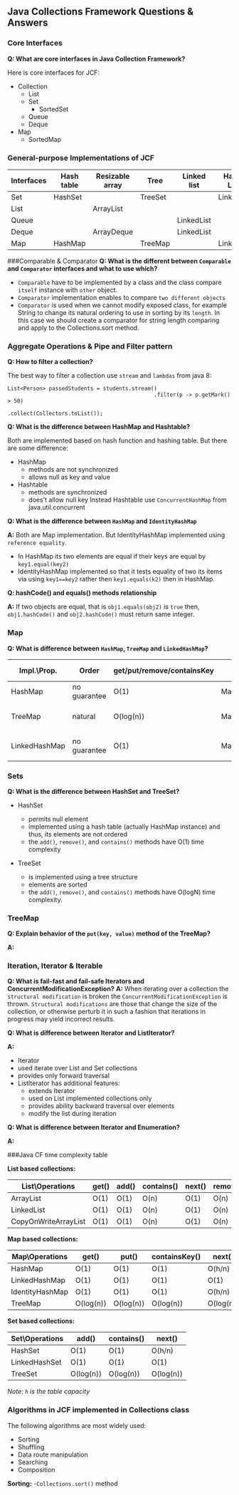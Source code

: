 Java Collections Framework Questions & Answers
---

### Core Interfaces
**Q: What are core interfaces in Java Collection Framework?**

Here is core interfaces for JCF:
 - Collection
   - List
   - Set
     - SortedSet
   - Queue
   - Deque
 - Map
   - SortedMap

### General-purpose Implementations of JCF
 
|  Interfaces | Hash table | Resizable array | Tree    | Linked list | Hash table + Linked list |
|-------------|------------|-----------------|---------|-------------|--------------------------|
| Set         |  HashSet   |                 | TreeSet |             | LinkedHashSet            |
| List        |            | ArrayList       |         |             |                          |
| Queue       |            |                 |         | LinkedList  |                          |
| Deque       |            | ArrayDeque      |         | LinkedList  |                          |
| Map         |  HashMap   |                 | TreeMap |             | LinkedHashMap            |
   
###Comparable & Comparator
**Q: What is the different between `Comparable` and `Comparator` interfaces and what to use which?**

   - `Comparable` have to be implemented by a class and the class compare `itself` instance with `other` object.
   - `Comparator` implementation enables to compare `two different objects`
   - `Comparator` is used when we cannot modify exposed class, for example String to change its natural ordering to use in sorting by its `length`.
   In this case we should create a comparator for string length comparing and apply to the Collections.sort method.

### Aggregate Operations & Pipe and Filter pattern 

**Q: How to filter a collection?**

The best way to filter a collection use `stream` and `lambdas` from java 8:
```
List<Person> passedStudents = students.stream()
                                              .filter(p -> p.getMark() > 50)
                                              .collect(Collectors.toList());
```

**Q: What is the difference between HashMap and Hashtable?**

Both are implemented based on hash function and hashing table. But there are some difference:
 - HashMap
   - methods are not synchronized
   - allows null as key and value
 - Hashtable
   - methods are synchronized
   - does't allow null key
Instead Hashtable use `ConcurrentHashMap` from java.util.concurrent

**Q: What is the difference between `HashMap` and `IdentityHashMap`**

**A:** Both are Map implementation. But IdentityHashMap implemented using `reference equality`.
 - In HashMap its two elements are equal if their keys are equal by `key1.equal(key2)` 
 - IdentityHashMap implemented so that it tests equality of two its items via using `key1==key2` rather then `key1.equals(k2)` then in HashMap.

**Q: hashCode() and equals() methods relationship**

**A:** If two objects are equal, that is `obj1.equals(obj2)` is `true` then, `obj1.hashCode()` and `obj2.hashCode()` must return same integer.

### Map

**Q: What is difference between `HashMap`, `TreeMap` and `LinkedHashMap`?**

| Impl.\Prop.   | Order        | get/put/remove/containsKey | Interfaces                 | Null keys/values      | Based on              |
|---------------|--------------|----------------------------|----------------------------|-----------------------|-----------------------|
| HashMap       | no guarantee |     O(1)                   | Map                        | allowed               | array (buckets)       |
| TreeMap       | natural      |     O(log(n))              | Map/NavigableMap/SortedMap | only values           | Red-Black Tree        |
| LinkedHashMap | no guarantee |     O(1)                   | Map                        | allowed               | double linked buckets |

### Sets

**Q: What is the difference between HashSet and TreeSet?**

 - HashSet
   - permits null element
   - implemented using a hash table (actually HashMap instance) and thus, its elements are not ordered
   - the `add()`, `remove()`, and `contains()` methods have O(1) time complexity
  
 - TreeSet
   - is implemented using a tree structure
   - elements are sorted
   - the `add()`, `remove()`, and `contains()` methods have O(logN) time complexity.

### TreeMap

**Q: Explain behavior of the `put(key, value)` method of the TreeMap?**

**A:**


### Iteration, Iterator & Iterable

**Q: What is fail-fast and fail-safe Iterators and ConcurrentModificationException?**
**A:**
When iterating over a collection the `structural modification` is broken the `ConcurrentModificationException` is thrown.
`Structural modifications` are those that change the size of the collection, or otherwise perturb it in such a fashion that
iterations in progress may yield incorrect results.

**Q: What is difference between Iterator and ListIterator?**

**A:**
 - Iterator
  - used iterate over List and Set collections
  - provides only forward traversal
 - ListIterator has additional features:
   - extends Iterator
   - used on List implemented collections only
   - provides ability backward traversal over elements
   - modify the list during iteration

**Q: What is difference between Iterator and Enumeration?**

**A:**

###Java CF time complexity table

**List based collections:**

|  List\Operations      | get() | add() | contains() | next() | remove() | Iterator.remove()| 
|-----------------------|-------|-------|------------|--------|----------|------------------|
|  ArrayList            | O(1)  |  O(1) |   O(n)     |  O(1)  |   O(n)   |      O(n)        |
|  LinkedList           | O(1)  |  O(1) |   O(n)     |  O(1)  |   O(n)   |      O(n)        |
|  CopyOnWriteArrayList | O(1)  |  O(1) |   O(n)     |  O(1)  |   O(n)   |      O(n)        |

**Map based collections:**

|  Map\Operations  | get()     | put()      | containsKey() | next()     | 
|------------------|-----------|------------|---------------|------------|
|  HashMap         | O(1)      |  O(1)      |   O(1)        |  O(h/n)    |
|  LinkedHashMap   | O(1)      |  O(1)      |   O(1)        |  O(1)      |
|  IdentityHashMap | O(1)      |  O(1)      |   O(1)        |  O(h/n)    |
|  TreeMap         | O(log(n)) |  O(log(n)) |  O(log(n))    |  O(log(n)) |                         |

**Set based collections:**

|  Set\Operations  | add()     | contains() | next()     |
|------------------|-----------|------------|------------|
|  HashSet         | O(1)      |  O(1)      |   O(h/n)   |
|  LinkedHashSet   | O(1)      |  O(1)      |   O(1)     |
|  TreeSet         | O(log(n)) |  O(log(n)) |  O(log(n)) |

_Note: `h` is the table capacity_

### Algorithms in JCF implemented in Collections class
The following algorithms are most widely used:
 - Sorting
 - Shuffling
 - Data route manipulation
 - Searching
 - Composition
 
 **Sorting:**
  -`Collections.sort()` method